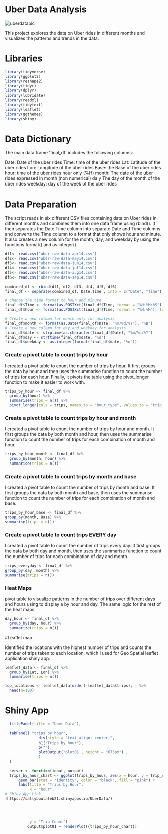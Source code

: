 # Uber Data Analysis

![uberdatapic](https://user-images.githubusercontent.com/118493723/234388524-54b06df0-b973-4bb2-81c3-24291b087194.png)

This project explores the data on Uber rides in different months and visualizes the patterns and trends in the data.


# Libraries 
 
```r
library(tidyverse)
library(ggplot2)
library(reshape2)
library(tidyr)
library(dplyr)
library(lubridate)
library(readxl)
library(tidytext)
library(leaflet)
library(ggthemes)
library(shiny)
```


# Data Dictionary 

The main data frame 'final_df' includes the following columns: 
 

Date: Date of the uber rides 
Time: time of the uber rides 
Lat: Latitude of the uber rides 
Lon: Longitude of the uber rides 
Base: the Base of the uber rides 
hour: time of the uber rides hour only (%H) 
month: The date of the uber rides expressed in month (non numerical)
da:y The day of the month of the uber rides 
weekday: day of the week of the uber rides 

# Data Preparation 

The script reads in six different CSV files containing data on Uber rides in different months and combines them into one data frame using rbind(). It then separates the Date.Time column into separate Date and Time columns and converts the Time column to a format that only shows hour and minute. It also creates a new column for the month, day, and weekday by using the functions format() and as.integer(). 

```r
df1<- read.csv("uber-raw-data-apr14.csv")
df2<- read.csv("uber-raw-data-may14.csv")
df3<- read.csv("uber-raw-data-jun14.csv")
df4<- read.csv("uber-raw-data-jul14.csv")
df5<- read.csv("uber-raw-data-aug14.csv")
df6<- read.csv("uber-raw-data-sep14.csv")

combined_df <- rbind(df1, df2, df3, df4, df5, df6)
final_df <- separate(combined_df, Date.Time , into = c("Date", "Time"), sep = " ")

# change the time format to hour and minute
final_df$Time <- format(as.POSIXct(final_df$Time, format = "%H:%M:%S"), format = "%H:%M")
final_df$hour <- format(as.POSIXct(final_df$Time, format = "%H:%M"), format = "%H")

# Create a new column for month only for analysis
final_df$month <- format(as.Date(final_df$Date, "%m/%d/%Y"), "%B")
# Create a new column for day and weekday for analysis
final_df$date <- strptime(as.character(final_df$Date), "%m/%d/%Y")
final_df$day <- strftime(final_df$date, "%d")
final_df$weekday <- as.integer(format(final_df$date, "%u")) 

```


### Create a pivot table to count trips by hour
I created a pivot table to count the number of trips by hour. It first groups the data by hour and then uses the summarise function to count the number of trips for each hour. Finally, it pivots the table using the pivot_longer function to make it easier to work with. 
```r
trips_by_hour <- final_df %>%
  group_by(hour) %>%
  summarise(trips = n()) %>%
  pivot_longer(cols = trips, names_to = "hour_type", values_to = "trip_count")
```


### Create a pivot table to count trips by hour and month
I created a pivot table to count the number of trips by hour and month. It first groups the data by both month and hour, then uses the summarise function to count the number of trips for each combination of month and hour. 
```r
trips_by_hour_month <- final_df %>%
  group_by(month, hour) %>%
  summarise(trips = n())
  ```
  
### Create a pivot table to count trips by month and base

 I created a pivot table to count the number of trips by month and base. It first groups the data by both month and base, then uses the summarise function to count the number of trips for each combination of month and base. 
   ```r
trips_by_hour_base <- final_df %>%
group_by(month, Base) %>%
summarise(trips = n()) 
 
```
 

### Create a pivot table to count trips EVERY day
I created a pivot table to count the number of trips every day. It first groups the data by both day and month, then uses the summarise function to count the number of trips for each combination of day and month.

  ```r
trips_everyday <- final_df %>%
  group_by(day, month) %>%
  summarise(trips = n())  
```  
 
 ### Heat Maps
 pivot table to visualize patterns in the number of trips over different days and hours using to display a by hour and day. The same logic for the rest of the heat maps. 
```r
day_hour <- final_df %>% 
  group_by(day, hour) %>% 
  summarize(trips = n())
``` 
#Leaflet map 

Identified the locations with the highest number of trips and counts the number of trips taken to each location, which I used for Geo Spatial leaflet application shiny app.
```r
leaflet_data <- final_df %>%
  group_by(Lat, Lon) %>%
  summarise(trips = n())

top_locations <- leaflet_data[order(-leaflet_data$trips), ] %>%
  head(n=100)
```

# Shiny App 

```r 
  titlePanel(title = "Uber Data"),
  
  tabPanel( "trips by hour", 
               div(style = "text-align: center;", 
               h1("Trips by hour"),
               p(""), 
               plotOutput('plot01', height = "675px") , 
               )
  )
  
  server <- function(input, output)  
  trips_by_hour_chart <- ggplot(trips_by_hour, aes(x = hour, y = trip_count)) +
      geom_bar(stat = "identity", color = "black", fill = "pink") +
      labs(title = "Trips by Hour",
           x = "hour",
# Shiny App Link 
(https://sallyboutaleb21.shinyapps.io/UberData/)
           
           
           
           
           y = "Trip Count") 
          output$plot01 = renderPlot({trips_by_hour_chart})
```
